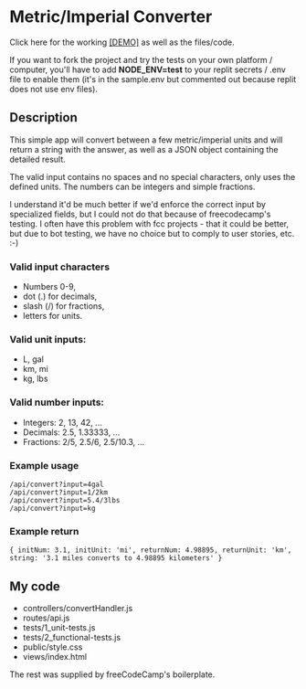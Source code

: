 # Metric/Imperial Converter

Click here for the working [[DEMO]](https://replit.com/@d-0-t/MetricImperial-Converter) as well as the files/code.

If you want to fork the project and try the tests on your own platform / computer, you'll have to add **NODE_ENV=test** to your replit secrets / .env file to enable them (it's in the sample.env but commented out because replit does not use env files).

## Description

This simple app will convert between a few metric/imperial units and will return a string with the answer, as well as a JSON object containing the detailed result.

The valid input contains no spaces and no special characters, only uses the defined units. The numbers can be integers and simple fractions.

I understand it'd be much better if we'd enforce the correct input by specialized fields, but I could not do that because of freecodecamp's testing. I often have this problem with fcc projects - that it could be better, but due to bot testing, we have no choice but to comply to user stories, etc. :-)

### Valid input characters
- Numbers 0-9,
- dot (.) for decimals,
- slash (/) for fractions,
- letters for units.

### Valid unit inputs:
- L, gal
- km, mi
- kg, lbs

### Valid number inputs:
- Integers: 2, 13, 42, ...
- Decimals: 2.5, 1.33333, ...
- Fractions: 2/5, 2.5/6, 2.5/10.3, ...

### Example usage
    /api/convert?input=4gal
    /api/convert?input=1/2km
    /api/convert?input=5.4/3lbs
    /api/convert?input=kg
    
### Example return
    { initNum: 3.1, initUnit: 'mi', returnNum: 4.98895, returnUnit: 'km', string: '3.1 miles converts to 4.98895 kilometers' }
    
## My code
- controllers/convertHandler.js
- routes/api.js
- tests/1_unit-tests.js
- tests/2_functional-tests.js
- public/style.css
- views/index.html

The rest was supplied by freeCodeCamp's boilerplate.
